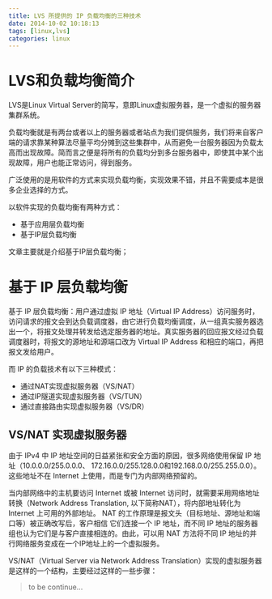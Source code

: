 ```yaml
---
title: LVS 所提供的 IP 负载均衡的三种技术
date: 2014-10-02 10:18:13
tags: [linux,lvs]
categories: linux
---
```

# LVS和负载均衡简介
LVS是Linux Virtual Server的简写，意即Linux虚拟服务器，是一个虚拟的服务器集群系统。

负载均衡就是有两台或者以上的服务器或者站点为我们提供服务，我们将来自客户端的请求靠某种算法尽量平均分摊到这些集群中，从而避免一台服务器因为负载太高而出现故障。简而言之便是将所有的负载均分到多台服务器中，即使其中某个出现故障，用户也能正常访问，得到服务。

广泛使用的是用软件的方式来实现负载均衡，实现效果不错，并且不需要成本是很多企业选择的方式。

以软件实现的负载均衡有两种方式：
* 基于应用层负载均衡
* 基于IP层负载均衡

文章主要就是介绍基于IP层负载均衡；
<!-- more -->
# 基于 IP 层负载均衡
基于 IP 层负载均衡：用户通过虚拟 IP 地址（Virtual IP Address）访问服务时，访问请求的报文会到达负载调度器，由它进行负载均衡调度，从一组真实服务器选出一个，将报文处理并转发给选定服务器的地址。真实服务器的回应报文经过负载调度器时，将报文的源地址和源端口改为 Virtual IP Address 和相应的端口，再把报文发给用户。

而 IP 的负载技术有以下三种模式：
* 通过NAT实现虚拟服务器（VS/NAT）
* 通过IP隧道实现虚拟服务器（VS/TUN）
* 通过直接路由实现虚拟服务器（VS/DR）

## VS/NAT 实现虚拟服务器
由于 IPv4 中 IP 地址空间的日益紧张和安全方面的原因，很多网络使用保留 IP 地址（10.0.0.0/255.0.0.0、 172.16.0.0/255.128.0.0和192.168.0.0/255.255.0.0）。这些地址不在 Internet 上使用，而是专门为内部网络预留的。

当内部网络中的主机要访问 Internet 或被 Internet 访问时，就需要采用网络地址转换（Network Address Translation, 以下简称NAT），将内部地址转化为 Internet 上可用的外部地址。
NAT 的工作原理是报文头（目标地址、源地址和端口等）被正确改写后，客户相信 它们连接一个 IP 地址，而不同 IP 地址的服务器组也认为它们是与客户直接相连的。由此，可以用 NAT 方法将不同 IP 地址的并行网络服务变成在一个IP地址上的一个虚拟服务。

VS/NAT（Virtual Server via Network Address Translation）实现的虚拟服务器是这样的一个结构，主要经过这样的一些步骤：

> to be continue...